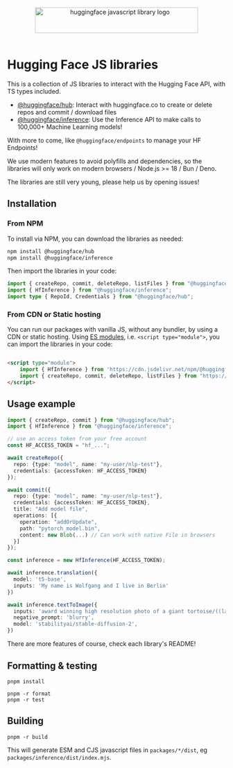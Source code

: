 <p align="center">
  <br/>
  <picture> 
    <source media="(prefers-color-scheme: dark)" srcset="https://huggingface.co/datasets/huggingface/documentation-images/raw/main/huggingfacejs-dark.svg">
    <source media="(prefers-color-scheme: light)" srcset="https://huggingface.co/datasets/huggingface/documentation-images/raw/main/huggingfacejs-light.svg">
    <img alt="huggingface javascript library logo" src="https://huggingface.co/datasets/huggingface/documentation-images/raw/main/huggingfacejs-light.svg" width="376" height="59" style="max-width: 100%;">
  </picture>
  <br/>
  <br/>
</p>

# Hugging Face JS libraries

This is a collection of JS libraries to interact with the Hugging Face API, with TS types included.

- [@huggingface/hub](packages/hub/README.md): Interact with huggingface.co to create or delete repos and commit / download files
- [@huggingface/inference](packages/inference/README.md): Use the Inference API to make calls to 100,000+ Machine Learning models!

With more to come, like `@huggingface/endpoints` to manage your HF Endpoints!

We use modern features to avoid polyfills and dependencies, so the libraries will only work on modern browsers / Node.js >= 18 / Bun / Deno. 

The libraries are still very young, please help us by opening issues!

## Installation

### From NPM

To install via NPM, you can download the libraries as needed:

```bash
npm install @huggingface/hub
npm install @huggingface/inference
```

Then import the libraries in your code:

```ts
import { createRepo, commit, deleteRepo, listFiles } from "@huggingface/hub";
import { HfInference } from "@huggingface/inference";
import type { RepoId, Credentials } from "@huggingface/hub";
```

### From CDN or Static hosting
You can run our packages with vanilla JS, without any bundler, by using a CDN or static hosting. Using [ES modules](https://hacks.mozilla.org/2018/03/es-modules-a-cartoon-deep-dive/), i.e. `<script type="module">`, you can import the libraries in your code:

```html

<script type="module">
    import { HfInference } from 'https://cdn.jsdelivr.net/npm/@huggingface/inference@1/+esm';
    import { createRepo, commit, deleteRepo, listFiles } from "https://cdn.jsdelivr.net/npm/@huggingface/hub@0/+esm";
</script>
```

## Usage example

```ts
import { createRepo, commit } from "@huggingface/hub";
import { HfInference } from "@huggingface/inference";

// use an access token from your free account
const HF_ACCESS_TOKEN = "hf_...";

await createRepo({
  repo: {type: "model", name: "my-user/nlp-test"},
  credentials: {accessToken: HF_ACCESS_TOKEN}
});

await commit({
  repo: {type: "model", name: "my-user/nlp-test"},
  credentials: {accessToken: HF_ACCESS_TOKEN},
  title: "Add model file",
  operations: [{
    operation: "addOrUpdate",
    path: "pytorch_model.bin",
    content: new Blob(...) // Can work with native File in browsers
  }]
});

const inference = new HfInference(HF_ACCESS_TOKEN);

await inference.translation({
  model: 't5-base',
  inputs: 'My name is Wolfgang and I live in Berlin'
})

await inference.textToImage({
  inputs: 'award winning high resolution photo of a giant tortoise/((ladybird)) hybrid, [trending on artstation]',
  negative_prompt: 'blurry',
  model: 'stabilityai/stable-diffusion-2',
})
```

There are more features of course, check each library's README!

## Formatting & testing

```console
pnpm install

pnpm -r format
pnpm -r test
```

## Building

```
pnpm -r build
```

This will generate ESM and CJS javascript files in `packages/*/dist`, eg `packages/inference/dist/index.mjs`.
